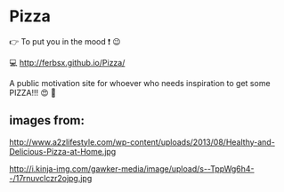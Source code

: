 # Pizza
:point_right: To put you in the mood :exclamation: :wink:

:computer: http://ferbsx.github.io/Pizza/

A public motivation site for whoever who needs inspiration to get some PIZZA!!!
:heart_eyes: :pizza:

## images from:
http://www.a2zlifestyle.com/wp-content/uploads/2013/08/Healthy-and-Delicious-Pizza-at-Home.jpg


http://i.kinja-img.com/gawker-media/image/upload/s--TppWg6h4--/17rnuvclczr2ojpg.jpg
